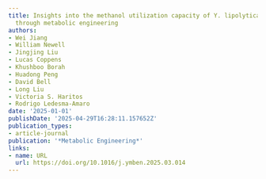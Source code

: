 ```yaml
---
title: Insights into the methanol utilization capacity of Y. lipolytica and improvements
  through metabolic engineering
authors:
- Wei Jiang
- William Newell
- Jingjing Liu
- Lucas Coppens
- Khushboo Borah
- Huadong Peng
- David Bell
- Long Liu
- Victoria S. Haritos
- Rodrigo Ledesma‐Amaro
date: '2025-01-01'
publishDate: '2025-04-29T16:28:11.157652Z'
publication_types:
- article-journal
publication: '*Metabolic Engineering*'
links:
- name: URL
  url: https://doi.org/10.1016/j.ymben.2025.03.014
---
```

